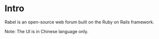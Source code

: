 Intro
=====

Rabel is an open-source web forum built on the Ruby on Rails framework.

Note: The UI is in Chinese language only.
